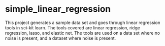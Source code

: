 # simple_linear_regression

This project generates a sample data set and goes through linear regression tools in sci-kit learn. The tools covered are linear regression, ridge regression, lasso, and elastic net. The tools are used on a data set where no noise is present, and a dataset where noise is present.
